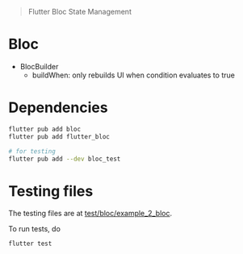 > Flutter Bloc State Management


# Bloc

- BlocBuilder
  - buildWhen: only rebuilds UI when condition evaluates to true

# Dependencies

```bash
flutter pub add bloc
flutter pub add flutter_bloc

# for testing
flutter pub add --dev bloc_test
```

# Testing files

The testing files are at [test/bloc/example_2_bloc](test/bloc/example_2_bloc).

To run tests, do

```
flutter test
```

